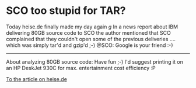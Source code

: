 # SCO too stupid for TAR?

Today heise.de finally made my day again *g* In a news report about IBM delivering 80GB source code to SCO the author mentioned that SCO complained that they couldn't open some of the previous deliveries .... which was simply tar'd and gzip'd ;-) @SCO: Google is your friend :-)

-------------------------------



About analyzing 80GB source code: Have fun ;-) I'd suggest printing it on an HP DeskJet 930C for max. entertainment cost efficiency :P



<a href="http://www.heise.de/newsticker/meldung/59333">To the article on heise.de</a>